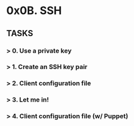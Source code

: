 # 0x0B. SSH

## TASKS
### > 0. Use a private key
### > 1. Create an SSH key pair
### > 2. Client configuration file
### > 3. Let me in!
### > 4. Client configuration file (w/ Puppet)
